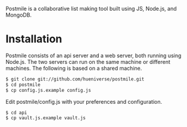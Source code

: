 Postmile is a collaborative list making tool built using JS, Node.js, and MongoDB.

# Installation

Postmile consists of an api server and a web server, both running using Node.js. The two servers can run on the same machine or different machines.
The following is based on a shared machine.

```bash
$ git clone git://github.com/hueniverse/postmile.git
$ cd postmile
$ cp config.js.example config.js
```

Edit postmile/config.js with your preferences and configuration.

```bash
$ cd api
$ cp vault.js.example vault.js
```